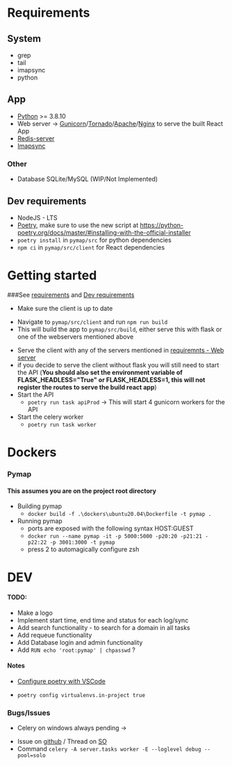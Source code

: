 # Requirements

## System
* grep
* tail
* imapsync
* python

## App
* [Python](https://www.python.org/) >= 3.8.10
* Web server -> [Gunicorn](https://gunicorn.org/)/[Tornado](https://www.tornadoweb.org/en/stable/)/[Apache](https://www.apache.org/)/[Nginx](https://www.nginx.com/) to serve the built React App
* [Redis-server](https://redis.com/)
* [Imapsync](https://github.com/imapsync/imapsync)

### Other
* Database SQLite/MySQL (WIP/Not Implemented)

## Dev requirements

* NodeJS - LTS
* [Poetry](https://python-poetry.org/), make sure to use the new script at https://python-poetry.org/docs/master/#installing-with-the-official-installer
* `poetry install` in `pymap/src` for python dependencies
* `npm ci` in `pymap/src/client` for React dependencies

# Getting started

###See [requirements](#requirements) and [Dev requirements](#dev-requirements)

* Make sure the client is up to date
 - Navigate to `pymap/src/client` and run `npm run build`
 - This will build the app to `pymap/src/build`, either serve this with flask or one of the webservers mentioned above
* Serve the client with any of the servers mentioned in [requiremnts - Web server](#requirements)
* if you decide to serve the client without flask you will still need to start the API (**You should also set the environment variable of FLASK_HEADLESS="True" or FLASK_HEADLESS=1, this will not register the routes to serve the build react app**)
* Start the API
  - `poetry run task apiProd` -> This will start 4 gunicorn workers for the API
* Start the celery worker
  - `poetry run task worker`


# Dockers

### Pymap

#### This assumes you are on the project root directory

* Building pymap
  - `docker build -f .\dockers\ubuntu20.04\Dockerfile -t pymap .`
* Running pymap
  - ports are exposed with the following syntax HOST:GUEST
  - `docker run --name pymap -it -p 5000:5000 -p20:20 -p21:21 -p22:22 -p 3001:3000 -t pymap`
  - press 2 to automagically configure zsh



# DEV

#### TODO:
* Make a logo
* Implement start time, end time and status for each log/sync
* Add search functionality - to search for a domain in all tasks
* Add requeue functionality
* Add Database login and admin functionality 
* Add `RUN echo 'root:pymap' | chpasswd` ?



#### Notes

* [Configure poetry with VSCode](https://stackoverflow.com/a/64434542) 
 - `poetry config virtualenvs.in-project true`

### Bugs/Issues

- Celery on windows always pending ->
 * Issue on [github](https://github.com/celery/celery/issues/2146) / Thread on [SO](https://stackoverflow.com/a/27358974)
 * Command `celery -A server.tasks worker -E --loglevel debug --pool=solo`